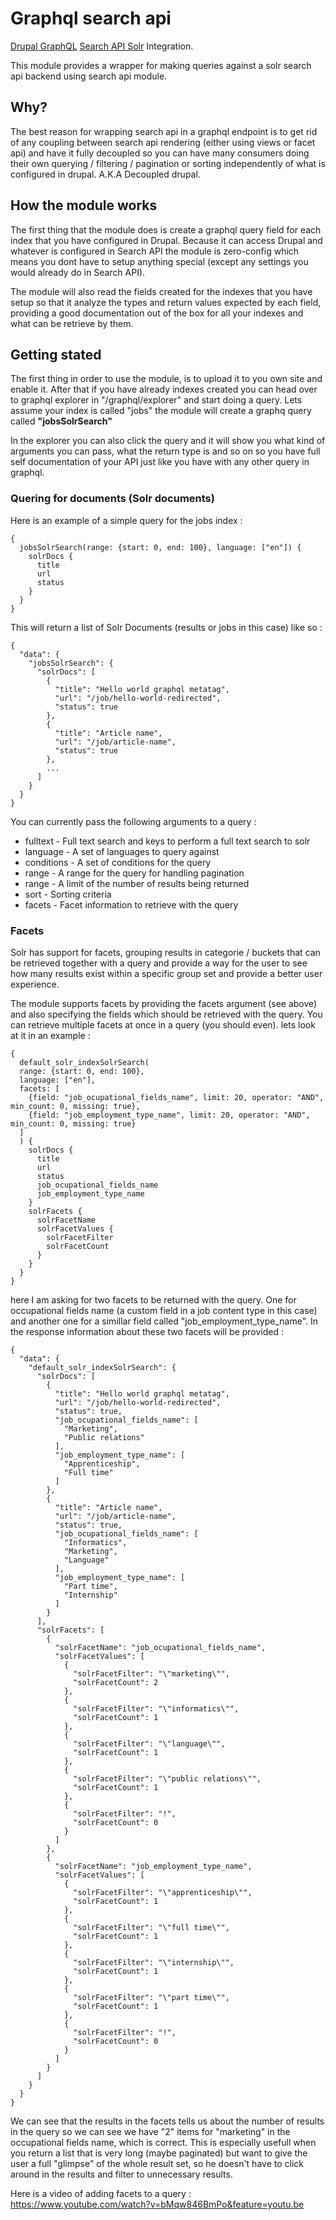# Graphql search api

[Drupal GraphQL](https://github.com/drupal-graphql/graphql) [Search API Solr](https://www.drupal.org/project/search_api_solr) Integration.

This module provides a wrapper for making queries against a solr search api backend using search api module.

## Why? 

The best reason for wrapping search api in a graphql endpoint is to get rid of any coupling between search api rendering (either using views or facet api) and have it fully decoupled so you can have many consumers doing their own querying / filtering / pagination or sorting independently of what is configured in drupal. A.K.A Decoupled drupal.

## How the module works

The first thing that the module does is create a graphql query field for each index that you have configured in Drupal. Because it can access Drupal and whatever is configured in Search API the module is zero-config which means you dont have to setup anything special (except any settings you would already do in Search API).

The module will also read the fields created for the indexes that you have setup so that it analyze the types and return values expected by each field, providing a good documentation out of the box for all your indexes and what can be retrieve by them.

## Getting stated

The first thing in order to use the module, is to upload it to you own site and enable it. After that if you have already indexes created you can head over to graphql explorer in "/graphql/explorer" and start doing a query. Lets assume your index is called "jobs" the module will create a graphq query called **"jobsSolrSearch"**

In the explorer you can also click the query and it will show you what kind of arguments you can pass, what the return type is and so on so you have full self documentation of your API just like you have with any other query in graphql.

### Quering for documents (Solr documents)

Here is an example of a simple query for the jobs index : 

```
{
  jobsSolrSearch(range: {start: 0, end: 100}, language: ["en"]) {
    solrDocs {
      title
      url
      status
    }
  }
}

```

This will return a list of Solr Documents (results or jobs in this case) like so : 

```
{
  "data": {
    "jobsSolrSearch": {
      "solrDocs": [
        {
          "title": "Hello world graphql metatag",
          "url": "/job/hello-world-redirected",
          "status": true
        },
        {
          "title": "Article name",
          "url": "/job/article-name",
          "status": true
        },
        ...
      ]
    }
  }
}

```

You can currently pass the following arguments to a query : 

*  fulltext - Full text search and keys to perform a full text search to solr
*  language - A set of languages to query against
*  conditions - A set of conditions for the query
*  range - A range for the query for handling pagination
*  range - A limit of the number of results being returned
*  sort - Sorting criteria
*  facets - Facet information to retrieve with the query

### Facets

Solr has support for facets, grouping results in categorie / buckets that can be retrieved together with a query and provide a way for the user to see how many results exist within a specific group set and provide a better user experience.

The module supports facets by providing the facets argument (see above) and also specifying the fields which should be retrieved with the query. You can retrieve multiple facets at once in a query (you should even). lets look at it in an example : 

```
{
  default_solr_indexSolrSearch(
  range: {start: 0, end: 100}, 
  language: ["en"], 
  facets: [
    {field: "job_ocupational_fields_name", limit: 20, operator: "AND", min_count: 0, missing: true},
    {field: "job_employment_type_name", limit: 20, operator: "AND", min_count: 0, missing: true}
  ]
  ) {
    solrDocs {
      title
      url
      status
      job_ocupational_fields_name
      job_employment_type_name
    }
    solrFacets {
      solrFacetName
      solrFacetValues {
        solrFacetFilter
        solrFacetCount
      }
    }
  }
}
```

here I am asking for two facets to be returned with the query. One for occupational fields name (a custom field in a job content type in this case) and another one for a simillar field called "job_employment_type_name". In the response information about these two facets will be provided : 

```
{
  "data": {
    "default_solr_indexSolrSearch": {
      "solrDocs": [
        {
          "title": "Hello world graphql metatag",
          "url": "/job/hello-world-redirected",
          "status": true,
          "job_ocupational_fields_name": [
            "Marketing",
            "Public relations"
          ],
          "job_employment_type_name": [
            "Apprenticeship",
            "Full time"
          ]
        },
        {
          "title": "Article name",
          "url": "/job/article-name",
          "status": true,
          "job_ocupational_fields_name": [
            "Informatics",
            "Marketing",
            "Language"
          ],
          "job_employment_type_name": [
            "Part time",
            "Internship"
          ]
        }
      ],
      "solrFacets": [
        {
          "solrFacetName": "job_ocupational_fields_name",
          "solrFacetValues": [
            {
              "solrFacetFilter": "\"marketing\"",
              "solrFacetCount": 2
            },
            {
              "solrFacetFilter": "\"informatics\"",
              "solrFacetCount": 1
            },
            {
              "solrFacetFilter": "\"language\"",
              "solrFacetCount": 1
            },
            {
              "solrFacetFilter": "\"public relations\"",
              "solrFacetCount": 1
            },
            {
              "solrFacetFilter": "!",
              "solrFacetCount": 0
            }
          ]
        },
        {
          "solrFacetName": "job_employment_type_name",
          "solrFacetValues": [
            {
              "solrFacetFilter": "\"apprenticeship\"",
              "solrFacetCount": 1
            },
            {
              "solrFacetFilter": "\"full time\"",
              "solrFacetCount": 1
            },
            {
              "solrFacetFilter": "\"internship\"",
              "solrFacetCount": 1
            },
            {
              "solrFacetFilter": "\"part time\"",
              "solrFacetCount": 1
            },
            {
              "solrFacetFilter": "!",
              "solrFacetCount": 0
            }
          ]
        }
      ]
    }
  }
}
```

We can see that the results in the facets tells us about the number of results in the query so we can see we have "2" items for "marketing" in the occupational fields name, which is correct. This is especially usefull when you return a list that is very long (maybe paginated) but want to give the user a full "glimpse" of the whole result set, so he doesn't have to click around in the results and filter to unnecessary results.

Here is a video of adding facets to a query : https://www.youtube.com/watch?v=bMqw846BmPo&feature=youtu.be

